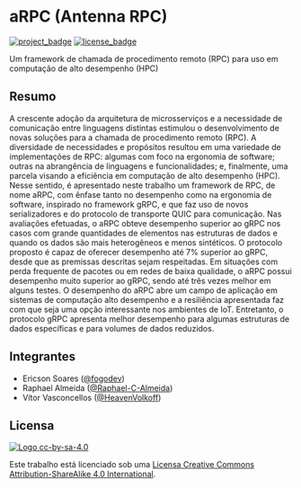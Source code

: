 # aRPC (Antenna RPC)

[![project_badge](https://img.shields.io/badge/CodeFairyUFRJ/Universe-black.svg?style=for-the-badge&logo=github "Project Badge")](https://github.com/CodeFairyUFRJ/Universe)
[![license_badge](https://img.shields.io/github/license/CodeFairyUFRJ/Universe.svg?style=for-the-badge& "License Badge")](http://creativecommons.org/licenses/by-sa/4.0/)

Um framework de chamada de procedimento remoto (RPC) para uso em computação de alto desempenho (HPC)

## Resumo
A crescente adoção da arquitetura de microsserviços e a necessidade de comunicação entre linguagens distintas estimulou o desenvolvimento de novas soluções para a chamada de procedimento remoto (RPC). A diversidade de necessidades e propósitos resultou em uma variedade de implementações de RPC: algumas com foco na ergonomia de software; outras na abrangência de linguagens e funcionalidades; e, finalmente, uma parcela visando a eficiência em computação de alto desempenho (HPC). Nesse sentido, é apresentado neste trabalho um framework de RPC, de nome aRPC, com ênfase tanto no desempenho como na ergonomia de software, inspirado no framework gRPC, e que faz uso de novos serializadores e do protocolo de transporte QUIC para comunicação. 
Nas avaliações efetuadas, o aRPC obteve desempenho superior ao gRPC nos casos com grande quantidades de elementos nas estruturas de dados e quando os dados são mais heterogêneos e menos sintéticos. O protocolo proposto é capaz de oferecer desempenho até 7% superior ao gRPC, desde que as premissas descritas sejam respeitadas. Em situações com perda frequente de pacotes ou em redes de baixa qualidade, o aRPC possui desempenho muito superior ao gRPC, sendo até três vezes melhor em alguns testes. O desempenho do aRPC abre um campo de aplicação em sistemas de computação alto desempenho e a resiliência apresentada faz com que seja uma opção interessante nos ambientes de IoT. Entretanto, o protocolo gRPC apresenta melhor desempenho para algumas estruturas de dados específicas e para volumes de dados reduzidos. 

## Integrantes
+ Ericson Soares ([@fogodev](https://github.com/fogodev))
+ Raphael Almeida ([@Raphael-C-Almeida](https://github.com/Raphael-C-Almeida))
+ Vítor Vasconcellos ([@HeavenVolkoff](https://github.com/HeavenVolkoff))

## Licensa
[![Logo cc-by-sa-4.0](https://i.creativecommons.org/l/by-sa/4.0/88x31.png)](http://creativecommons.org/licenses/by-sa/4.0/)

Este trabalho está licenciado sob uma [Licensa Creative Commons Attribution-ShareAlike 4.0 International](http://creativecommons.org/licenses/by-sa/4.0/).
